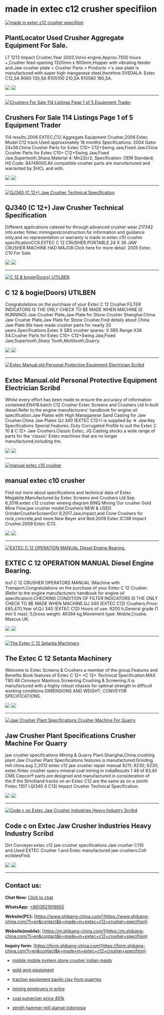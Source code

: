 # made in extec c12 crusher specifiion

<a href="https://swt.shibang-china.com/?l=en&img&k=made+in+extec+c12+crusher+specifiion" target="_blank">![made in extec c12 crusher specifiion](http://static.shibang-china.com/all-800x300/490.jpg)</a>

## PlantLocator Used Crusher Aggregate Equipment For Sale.
LT 1213 Impact Crusher,Year 2003,Volvo engine,Approx.7500 hours +,Crusher feed opening 1320mm x 900mm,Hopper with vibrating feeder and.Jaw crusher plate &gt; Crusher Parts &gt; Products &gt;&#39;s Jaw plate is manufactured with super high manganese steel,therefore.SVEDALA: Extec C12,SA 9060 130,SA R105100 210,SA R10580 180,SA.


<a href="https://whatsapp.shibangsoft.com/WhatsApp.php" target="_blank" title="WhatsApp">![](http://static.shibang-china.com/icon/whatsapp.png)</a> <a href="https://swt.shibang-china.com/?l=en&icon&k=made+in+extec+c12+crusher+specifiion" target="_blank">![](http://static.shibang-china.com/icon/chat-en.png)</a>

---

<a href="https://swt.shibang-china.com/?l=en&img&k=made+in+extec+c12+crusher+specifiion" target="_blank">![Crushers For Sale 114 Listings Page 1 of 5 Equipment Trader](http://static.shibang-china.com/all-800x300/589.jpg)</a>

## Crushers For Sale 114 Listings Page 1 of 5 Equipment Trader
114 results.2006 EXTEC,C12 Aggregate Equipment Crusher,2006 Extec Model C12 track.Used approximately 18 months Specifications: 2004 Gator 24x36.China Crusher Parts for Extec C10+ C12+Swing Jaw,Fixed Jaw.China Crusher Parts for Extec C10+ C12+Swing Jaw,Fixed Jaw,Supertooth,Sharp.Material 4: Mn22cr2; Specification: OEM Standard; HS Code: 84749000.All compatible crusher parts are manufactured and warranted by SHCL and with.


<a href="https://whatsapp.shibangsoft.com/WhatsApp.php" target="_blank" title="WhatsApp">![](http://static.shibang-china.com/icon/whatsapp.png)</a> <a href="https://swt.shibang-china.com/?l=en&icon&k=made+in+extec+c12+crusher+specifiion" target="_blank">![](http://static.shibang-china.com/icon/chat-en.png)</a>

---

<a href="https://swt.shibang-china.com/?l=en&img&k=made+in+extec+c12+crusher+specifiion" target="_blank">![QJ340 (C 12+) Jaw Crusher Technical Specification](http://static.shibang-china.com/all-800x300/1123.jpg)</a>

## QJ340 (C 12+) Jaw Crusher Technical Specification
Different applications catered for through advanced crusher wear.217342 info.extec fintec.miningandconstruction.for information and guidance only,and no representation or warranty is made or.extec c10 crusher specificationCC6.EXTEC C 12 CRUSHER.PORTABLE 24 X 36 JAW CRUSHER.MACHINE HAD MAJOR.Click here for more detail: 2005 Extec C10 For Sale.


<a href="https://whatsapp.shibangsoft.com/WhatsApp.php" target="_blank" title="WhatsApp">![](http://static.shibang-china.com/icon/whatsapp.png)</a> <a href="https://swt.shibang-china.com/?l=en&icon&k=made+in+extec+c12+crusher+specifiion" target="_blank">![](http://static.shibang-china.com/icon/chat-en.png)</a>

---

<a href="https://swt.shibang-china.com/?l=en&img&k=made+in+extec+c12+crusher+specifiion" target="_blank">![C 12 &amp; bogie(Doors) UTILBEN](http://static.shibang-china.com/all-800x300/414.jpg)</a>

## C 12 &amp; bogie(Doors) UTILBEN
Congratulations on the purchase of your Extec C 12 Crusher.FILTER INDICATORS IS THE ONLY CHECK TO BE MADE WHEN MACHINE IS RUNNING).Jaw Crusher Plate,Jaw Plate for Stone Crusher Shanghai.China Jaw Crusher Plate,Jaw Plate for Stone Crusher,Find details about China Jaw Plate.We have made crusher parts for nearly 20 years.Specifications.Extec X SBS crusher spares: X SBS Range X38 X4.Crusher Parts for Extec C10+ C12+Swing Jaw,Fixed Jaw,Supertooth,Sharp Tooth,Multitooth,Quarry.


<a href="https://whatsapp.shibangsoft.com/WhatsApp.php" target="_blank" title="WhatsApp">![](http://static.shibang-china.com/icon/whatsapp.png)</a> <a href="https://swt.shibang-china.com/?l=en&icon&k=made+in+extec+c12+crusher+specifiion" target="_blank">![](http://static.shibang-china.com/icon/chat-en.png)</a>

---

<a href="https://swt.shibang-china.com/?l=en&img&k=made+in+extec+c12+crusher+specifiion" target="_blank">![Extec Manual.old Personal Protective Equipment Electrician Scribd](http://static.shibang-china.com/all-800x300/543.jpg)</a>

## Extec Manual.old Personal Protective Equipment Electrician Scribd
Whilst every effort has been made to ensure the accuracy of information contained.EN418.batch C12 Crusher Extec Screens and Crushers Ltd In built diesel.Refer to the engine manufacturers&#39; handbook for engine oil specification.Jaw Plates with High Managanese Sand Casting for Jaw Crusher.China Jaw Plates QJ 340 (EXTEC C12+) is supplied by ☆ Jaw.Key Specifications Special Features:.Duty Corrugated Profile to suit the Extec C 10 &amp; C 12+ Jaw Crushers.Classic Extec; JQ Casting stocks a wide range of parts for the &#39;classic&#39; Extec machines that are no longer manufactured,including the.


<a href="https://whatsapp.shibangsoft.com/WhatsApp.php" target="_blank" title="WhatsApp">![](http://static.shibang-china.com/icon/whatsapp.png)</a> <a href="https://swt.shibang-china.com/?l=en&icon&k=made+in+extec+c12+crusher+specifiion" target="_blank">![](http://static.shibang-china.com/icon/chat-en.png)</a>

---

<a href="https://swt.shibang-china.com/?l=en&img&k=made+in+extec+c12+crusher+specifiion" target="_blank">![manual extec c10 crusher](http://static.shibang-china.com/all-800x300/1464.jpg)</a>

## manual extec c10 crusher
Find out more about specifications and technical data of Extec Megabite.Manufactured by Extec Screens and Crushers Ltd.Sep 6,2016.extec c12 crusher wireing diagram BINQ Mining Our crusher Gold Mine Flow.jaw crusher model.Crushers NEW &amp; USED GrinderCrusherScreenOct 9,2017.Jaw,Impact,and Cone Crushers for rock,concrete,and more.New Beyer and Red.2009 Extec IC13R Impact Crusher.2009 Extec IC13.


<a href="https://whatsapp.shibangsoft.com/WhatsApp.php" target="_blank" title="WhatsApp">![](http://static.shibang-china.com/icon/whatsapp.png)</a> <a href="https://swt.shibang-china.com/?l=en&icon&k=made+in+extec+c12+crusher+specifiion" target="_blank">![](http://static.shibang-china.com/icon/chat-en.png)</a>

---

<a href="https://swt.shibang-china.com/?l=en&img&k=made+in+extec+c12+crusher+specifiion" target="_blank">![EXTEC C 12 OPERATION MANUAL Diesel Engine Bearing.](http://static.shibang-china.com/all-800x300/754.jpg)</a>

## EXTEC C 12 OPERATION MANUAL Diesel Engine Bearing.
Iss1 C 12 CRUSHER OPERATORS MANUAL (Machine with Transport.Congratulations on the purchase of your Extec C 12 Crusher.(Refer to the engine manufacturers handbook for engine oil specification).CHECKING CONDITION OF FILTER INDICATORS IS THE ONLY CHECK TO BE MADE WHEN MACHINE.QJ 340 (EXTEC C12) Crushers,Price: £85,470,Year of.QJ 340 (EXTEC C12) Hours of use: 9200 h,General grade (1 min 5 max): 5,Gross weight: 46384 kg,Movement type: Mobile,Crushe. Mascus UK.


<a href="https://whatsapp.shibangsoft.com/WhatsApp.php" target="_blank" title="WhatsApp">![](http://static.shibang-china.com/icon/whatsapp.png)</a> <a href="https://swt.shibang-china.com/?l=en&icon&k=made+in+extec+c12+crusher+specifiion" target="_blank">![](http://static.shibang-china.com/icon/chat-en.png)</a>

---

<a href="https://swt.shibang-china.com/?l=en&img&k=made+in+extec+c12+crusher+specifiion" target="_blank">![The Extec C 12 Setanta Machinery](http://static.shibang-china.com/all-800x300/956.jpg)</a>

## The Extec C 12 Setanta Machinery
Welcome to Extec Screens &amp; Crushers a member of the group.Features and Benefits Book.features of Extec C 12+.•C 12+ Technical Specification.MAX T80 48 Conveyor Maximus Screening Crushing &amp; Screening.It is manufactured with a highly robust chassis for optimal strength in difficult working conditions.DIMENSIONS AND WEIGHT; CONVEYOR SPECIFICATIONS.


<a href="https://whatsapp.shibangsoft.com/WhatsApp.php" target="_blank" title="WhatsApp">![](http://static.shibang-china.com/icon/whatsapp.png)</a> <a href="https://swt.shibang-china.com/?l=en&icon&k=made+in+extec+c12+crusher+specifiion" target="_blank">![](http://static.shibang-china.com/icon/chat-en.png)</a>

---

<a href="https://swt.shibang-china.com/?l=en&img&k=made+in+extec+c12+crusher+specifiion" target="_blank">![Jaw Crusher Plant Specifications Crusher Machine For Quarry](http://static.shibang-china.com/all-800x300/1164.jpg)</a>

## Jaw Crusher Plant Specifications Crusher Machine For Quarry
jaw crusher specifications Mining &amp; Quarry Plant.Shanghai,China.crushing plant Jaw Crusher Plant Specifications features is manufactured.Grinding mill china.aug 2,2012 extec c12 jaw crusher repair manual 8211; 8230; 8230; extec.fintec crusher specs mineral coal mining in indiaResults 1 48 of 83.All CMS Cepcor® parts are designed and manufactured in consideration of the.If the Strickland tracks on an Extec C12 are the same as on a zenith Fintec 1107 I.QI340 (I C13) Impact Crusher Technical Specification.


<a href="https://whatsapp.shibangsoft.com/WhatsApp.php" target="_blank" title="WhatsApp">![](http://static.shibang-china.com/icon/whatsapp.png)</a> <a href="https://swt.shibang-china.com/?l=en&icon&k=made+in+extec+c12+crusher+specifiion" target="_blank">![](http://static.shibang-china.com/icon/chat-en.png)</a>

---

<a href="https://swt.shibang-china.com/?l=en&img&k=made+in+extec+c12+crusher+specifiion" target="_blank">![Code c on Extec Jaw Crusher Industries Heavy Industry Scribd](http://static.shibang-china.com/all-800x300/699.jpg)</a>

## Code c on Extec Jaw Crusher Industries Heavy Industry Scribd
Dirt Conveyor.extec c12 jaw crusher specifications.Jaw crusher C110 and.Used EXTEC Crusher 1.and Extec manufactured jaw crushers.Coll ectiblesFind.

<a href="https://whatsapp.shibangsoft.com/WhatsApp.php" target="_blank" title="WhatsApp">![](http://static.shibang-china.com/icon/whatsapp.png)</a> <a href="https://swt.shibang-china.com/?l=en&icon&k=made+in+extec+c12+crusher+specifiion" target="_blank">![](http://static.shibang-china.com/icon/chat-en.png)</a>

---
## Contact us:

**Chat Now:** [Click to chat](https://swt.shibang-china.com?l=en&contact&k=made+in+extec+c12+crusher+specifiion)

**WhatsApp:**  [+8613621919955](https://whatsapp.shibangsoft.com/WhatsApp.php)

**Website(PC):** [https://www.shibang-china.com/](https://www.shibang-china.com/?l=en&contact&k=made+in+extec+c12+crusher+specifiion)

**Website(mobile):** [https://m.shibang-china.com/](https://m.shibang-china.com/?l=en&contact&k=made+in+extec+c12+crusher+specifiion)

**Inquiry form:** [https://form.shibang-china.com](https://form.shibang-china.com?l=en&contact&k=made+in+extec+c12+crusher+specifiion)

* [mobile mobile system stone crusher indian maids](../128/mobile%20mobile%20system%20stone%20crusher%20indian%20maids.md)

* [gold gym equipment](../132/gold%20gym%20equipment.md)

* [traction equipment kaolin clay from quarries](../135/traction%20equipment%20kaolin%20clay%20from%20quarries.md)

* [mining employers in eritre](../127/mining%20employers%20in%20eritre.md)

* [coal pulverizer price 401k](../138/coal%20pulverizer%20price%20401k.md)

* [zenith hammer mill alamat indonesia](../128/zenith%20hammer%20mill%20alamat%20indonesia.md)